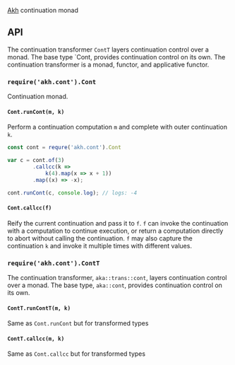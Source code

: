 [Akh](https://github.com/mattbierner/akh) continuation monad

## API
The continuation transformer `ContT` layers continuation control over a monad. The base type `Cont, provides continuation control on its own. The continuation transformer is a monad, functor, and applicative functor.

### `require('akh.cont').Cont`
Continuation monad. 

#### `Cont.runCont(m, k)`
Perform a continuation computation `m` and complete with outer continuation `k`.

```js
const cont = requre('akh.cont').Cont

var c = cont.of(3)
        .callcc(k =>
            k(4).map(x => x + 1))
        .map((x) => -x);

cont.runCont(c, console.log); // logs: -4
```

#### `Cont.callcc(f)`
Reify the current continuation and pass it to `f`. `f` can invoke the continuation with a computation to continue execution, or return a computation directly to abort without calling the continuation. `f` may also capture the continuation `k` and invoke it multiple times with different values.


### `require('akh.cont').ContT`
The continuation transformer, `aka::trans::cont`, layers continuation control over a monad. The base type, `aka::cont`, provides continuation control on its own.


#### `ContT.runContT(m, k)`
Same as `Cont.runCont` but for transformed types

#### `ContT.callcc(m, k)`
Same as `Cont.callcc` but for transformed types
